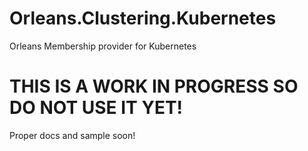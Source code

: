 # Orleans.Clustering.Kubernetes
Orleans Membership provider for Kubernetes 

# THIS IS A WORK IN PROGRESS SO DO NOT USE IT YET!

Proper docs and sample soon!
